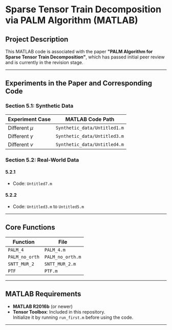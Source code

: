 # Sparse Tensor Train Decomposition via PALM Algorithm (MATLAB)

## Project Description
This MATLAB code is associated with the paper **"PALM Algorithm for Sparse Tensor Train Decomposition"**, which has passed initial peer review and is currently in the revision stage.

---

## Experiments in the Paper and Corresponding Code
### Section 5.1: Synthetic Data
| Experiment Case | MATLAB Code Path               |
|-----------------|--------------------------------|
| Different $\mu$ | `Synthetic_data/Untitled1.m`   |
| Different $\gamma$ | `Synthetic_data/Untitled3.m` |
| Different $v$   | `Synthetic_data/Untitled4.m`   |

### Section 5.2: Real-World Data
#### 5.2.1
- Code: `Untitled7.m`

#### 5.2.2
- Code: `Untitled3.m` to `Untitled5.m`

---

## Core Functions
| Function    | File         |
|-------------|--------------|
| `PALM_4`    | `PALM_4.m`   |
|`PALM_no_orth`|`PALM_no_orth.m`|
| `SNTT_MUR_2` | `SNTT_MUR_2.m` |
| `PTF`       | `PTF.m`      |

---

## MATLAB Requirements
- **MATLAB R2016b** (or newer)
- **Tensor Toolbox**: Included in this repository.  
  Initialize it by running `run_first.m` before using the code.

---

